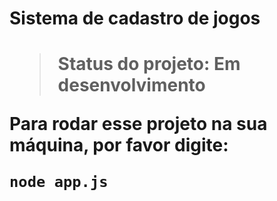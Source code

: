 <h1> Sistema de cadastro de jogos<h1>

>Status do projeto: Em desenvolvimento

Para rodar esse projeto na sua máquina, por favor digite:

``` 
node app.js
```
